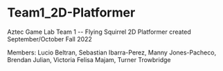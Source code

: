# Team1_2D-Platformer
Aztec Game Lab Team 1 -- Flying Squirrel 2D Platformer
created September/October Fall 2022

Members:
Lucio Beltran,
Sebastian Ibarra-Perez,
Manny Jones-Pacheco,
Brendan Julian,
Victoria Felisa Majam,
Turner Trowbridge
